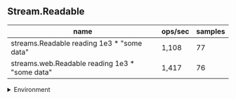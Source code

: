 ## Stream.Readable

|name|ops/sec|samples|
|-|-|-|
|streams.Readable reading 1e3 * "some data"|1,108|77|
|streams.web.Readable reading 1e3 * "some data"|1,417|76|


<details>
<summary>Environment</summary>

* __Machine:__ linux x64 | 2 vCPUs | 6.8GB Mem
* __Run:__ Tue Oct 24 2023 17:42:45 GMT+0000 (Coordinated Universal Time)
</details>

<!--
{"environment":{"platform":"linux","arch":"x64","cpus":2,"totalMemory":6.7597503662109375},"benchmarks":[{"name":"streams.Readable reading 1e3 * \"some data\"","opsSec":1107.9435258445033,"samples":4},{"name":"streams.web.Readable reading 1e3 * \"some data\"","opsSec":1416.6662519468512,"samples":6}]}-->
